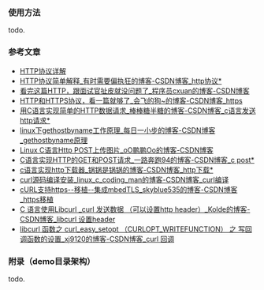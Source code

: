### 使用方法

todo.


### 参考文章

- [HTTP协议详解](https://mp.weixin.qq.com/s/27zpNIGhVbx-on9FDs_6dw?)
- [HTTP协议简单解释\_有时需要偏执狂的博客-CSDN博客\_http协议\*](https://blog.csdn.net/u010710458/article/details/79636625)
- [看完这篇HTTP，跟面试官扯皮就没问题了\_程序员cxuan的博客-CSDN博客](https://blog.csdn.net/qq_36894974/article/details/103930478)
- [HTTP和HTTPS协议，看一篇就够了\_会飞的狗~的博客-CSDN博客\_https](https://blog.csdn.net/xiaoming100001/article/details/81109617)
- [用C语言实现简单的HTTP数据请求\_棒棒糖半糖的博客-CSDN博客\_c语言发送http请求\*](https://blog.csdn.net/qq_37388044/article/details/110654951)
- [linux下gethostbyname工作原理\_每日一小步的博客-CSDN博客\_gethostbyname原理](https://blog.csdn.net/u010886535/article/details/102719963)
- [Linux C语言Http POST上传图片\_oO鹏鹏Oo的博客-CSDN博客](https://blog.csdn.net/ojpojp/article/details/38752111)
- [C语言实现HTTP的GET和POST请求\_一路奔跑94的博客-CSDN博客\_c post\*](https://blog.csdn.net/weixin_37569048/article/details/91047343)
- [c语言实现http下载器\_锅锅是锅锅的博客-CSDN博客\_http下载\*](https://blog.csdn.net/u010835747/article/details/119149276)
- [curl源码编译安装\_linux\_c\_coding\_man的博客-CSDN博客\_curl编译](https://blog.csdn.net/peng314899581/article/details/88845213)
- [cURL支持https--移植--集成mbedTLS\_skyblue535的博客-CSDN博客\_https移植](https://blog.csdn.net/skyblue535/article/details/78207215)
- [C 语言使用Libcurl \_curl 发送数据 （可以设置http header）\_Kolde的博客-CSDN博客\_libcurl 设置header](https://blog.csdn.net/abcdu1/article/details/84573000)
- [libcurl 函数之 curl\_easy\_setopt （CURLOPT\_WRITEFUNCTION） 之 写回调函数的设置\_xj9120的博客-CSDN博客\_curl 回调](https://blog.csdn.net/xj9120/article/details/97271852)


### 附录（demo目录架构）

todo.


```bash

```

